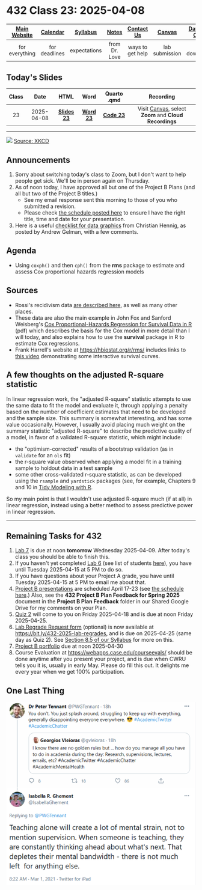 # 432 Class 23: 2025-04-08

[Main Website](https://thomaselove.github.io/432-2025/) | [Calendar](https://thomaselove.github.io/432-2025/calendar.html) | [Syllabus](https://thomaselove.github.io/432-syllabus-2025/) | [Notes](https://thomaselove.github.io/432-notes/) | [Contact Us](https://thomaselove.github.io/432-2025/contact.html) | [Canvas](https://canvas.case.edu) | [Data and Code](https://github.com/THOMASELOVE/432-data) | [Sources](https://github.com/THOMASELOVE/432-classes-2024/tree/main/sources)
:-----------: | :--------------: | :----------: | :---------: | :-------------: | :-----------: | :------------: |:------:
for everything | for deadlines | expectations | from Dr. Love | ways to get help | lab submission | for downloads | to read

## Today's Slides

Class | Date | HTML | Word | Quarto .qmd | Recording
:---: | :--------: | :------: | :------: | :------: | :-------------:
23 | 2025-04-08 | **[Slides 23](https://thomaselove.github.io/432-slides-2025/slides23.html)** | **[Word 23](https://thomaselove.github.io/432-slides-2025/slides23w.docx)** | **[Code 23](https://github.com/THOMASELOVE/432-slides-2025/blob/main/slides23.qmd)** | Visit [Canvas](https://canvas.case.edu/), select **Zoom** and **Cloud Recordings**

---

![](https://imgs.xkcd.com/comics/assigning_numbers.png) [Source: XKCD](https://xkcd.com/2610/)

## Announcements

1. Sorry about switching today's class to Zoom, but I don't want to help people get sick. We'll be in person again on Thursday.
2. As of noon today, I have approved all but one of the Project B Plans (and all but two of the Project B titles.)
    - See my email response sent this morning to those of you who submitted a revision.
    - Please check [the schedule posted here](https://github.com/THOMASELOVE/432-classes-2025/blob/main/projectB/README.md) to ensure I have the right title, time and date for your presentation.
3. Here is a useful [checklist for data graphics](https://statmodeling.stat.columbia.edu/2022/03/15/a-checklist-for-data-graphics/) from Christian Hennig, as posted by Andrew Gelman, with a few comments.

## Agenda

- Using `coxph()` and then `cph()` from the **rms** package to estimate and assess Cox proportional hazards regression models

## Sources

- Rossi's recidivism data [are described here](https://rdrr.io/cran/carData/man/Rossi.html), as well as many other places.
- These data are also the main example in John Fox and Sanford Weisberg's [Cox Proportional-Hazards Regression for Survival Data in R](https://www.john-fox.ca/Companion/appendices/Appendix-Cox-Regression.pdf) (pdf) which describes the basis for the Cox model in more detail than I will today, and also explains how to use the **survival** package in R to estimate Cox regressions.
- Frank Harrell's website at <https://hbiostat.org/r/rms/> includes links to [this video](https://www.youtube.com/watch?v=EoIB_Obddrk) demonstrating some interactive survival curves.

## A few thoughts on the adjusted R-square statistic

In linear regression work, the "adjusted R-square" statistic attempts to use the same data to fit the model and evaluate it, through applying a penalty based on the number of coefficient estimates that need to be developed and the sample size. This summary is somewhat interesting, and has some value occasionally. However, I usually avoid placing much weight on the summary statistic "adjusted R-square" to describe the predictive quality of a model, in favor of a validated R-square statistic, which might include:

- the "optimism-corrected" results of a bootstrap validation (as in `validate` for an `ols` fit)
- the r-square value observed when applying a model fit in a training sample to holdout data in a test sample
- some other cross-validated r-square statistic, as can be developed using the `rsample` and `yardstick` packages (see, for example, Chapters 9 and 10 in [Tidy Modeling with R](https://www.tmwr.org/).

So my main point is that I wouldn't use adjusted R-square much (if at all) in linear regression, instead using a better method to assess predictive power in linear regression.

----

## Remaining Tasks for 432

1. [Lab 7](https://thomaselove.github.io/432-2025/lab7.html) is due at noon **tomorrow** Wednesday 2025-04-09. After today's class you should be able to finish this.
2. If you haven't yet completed [Lab 6](https://thomaselove.github.io/432-2025/lab6.html) (see list of students [here](https://github.com/THOMASELOVE/432-classes-2025/tree/main/lab6#no-submission-yet)), you have until Tuesday 2025-04-15 at 5 PM to do so.
3. If you have questions about your Project A grade, you have until Tuesday 2025-04-15 at 5 PM to email me about that.
4. [Project B presentations](https://thomaselove.github.io/432-2025/projB.html#the-presentation) are scheduled April 17-23 (see [the schedule here](https://github.com/THOMASELOVE/432-classes-2025/tree/main/projectB).) Also, see the **432 Project B Plan Feedback for Spring 2025** document in the **Project B Plan Feedback** folder in our Shared Google Drive for my comments on your Plan.
5. [Quiz 2](https://thomaselove.github.io/432-2025/quiz2.html) will come to you on Friday 2025-04-18 and is due at noon Friday 2025-04-25.
6. [Lab Regrade Request form](https://bit.ly/432-2025-lab-regrades) (optional) is now available at <https://bit.ly/432-2025-lab-regrades>, and is due on 2025-04-25 (same day as Quiz 2). See [Section 8.5 of our Syllabus](https://thomaselove.github.io/432-syllabus-2025/08-grading.html) for more on this.
7. [Project B portfolio](https://thomaselove.github.io/432-2025/projB.html#the-project-portfolio) due at noon 2025-04-30
8. Course Evaluation at <https://webapps.case.edu/courseevals/> should be done anytime after you present your project, and is due when CWRU tells you it is, usually in early May. Please do fill this out. It delights me every year when we get 100% participation.


## One Last Thing

![](ghement_tw.png)
